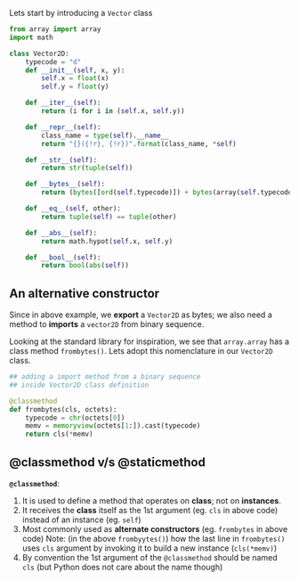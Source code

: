 Lets start by introducing a `Vector` class
```python
from array import array
import math

class Vector2D:
    typecode = "d"
    def __init__(self, x, y):
        self.x = float(x)
        self.y = float(y)

    def __iter__(self):
        return (i for i in (self.x, self.y))

    def __repr__(self):
        class_name = type(self).__name__
        return "{}({!r}, {!r})".format(class_name, *self)

    def __str__(self):
        return str(tuple(self))

    def __bytes__(self):
        return (bytes([ord(self.typecode)]) + bytes(array(self.typecode, self)))

    def __eq__(self, other):
        return tuple(self) == tuple(other)

    def __abs__(self):
        return math.hypot(self.x, self.y)

    def __bool__(self):
        return bool(abs(self))
```

## An alternative constructor

Since in above example, we **export** a `Vector2D` as bytes; 
we also need a method to **imports** a `vector2D` from binary sequence.

Looking at the standard library for inspiration, we see that `array.array`
has a class method `frombytes()`. Lets adopt this nomenclature in our `Vector2D` class.

```python
## adding a import method from a binary sequence
## inside Vector2D class definition

@classmethod
def frombytes(cls, octets):
    typecode = chr(octets[0])
    memv = memoryview(octets[1:]).cast(typecode)
    return cls(*memv)
```

## @classmethod v/s @staticmethod

**`@classmethod`**:

1. It is used to define a method that operates on **class**; not on **instances**.
2. It receives the **class** itself as the 1st argument (eg. `cls` in above code) 
instead of an instance (eg. `self`)
3. Most commonly used as **alternate constructors** (eg. `frombytes` in above code)
Note: (in the above `frombyytes()`) how the last line in `frombytes()` uses `cls` argument by invoking 
it to build a new instance (`cls(*memv)`)
4. By convention the 1st argument of the `@classmethod` should be named `cls` 
(but Python does not care about the name though)

